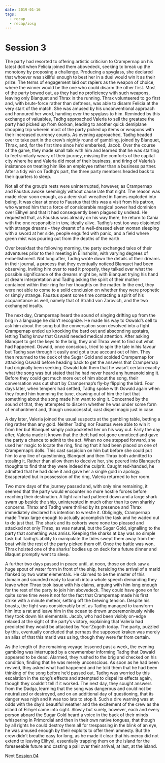 ```yaml
---
date: 2019-01-16
tags:
  - recap
  - recap/iosg
---
```

# Session 3

The party had resorted to offering artistic criticism to Crampernap on his latest doll when Felicia joined them abovedeck, seeking to break up the monotony by proposing a challenge. Producing a spyglass, she declared that whoever was skillful enough to best her in a duel would win it as their prize. The terms of engagement laid out rapiers as the weapon of choice, where the winner would be the one who could disarm the other first. Most of the party bowed out, as they had no proficiency with such weapons, leaving only Blanquet and Thrax in the running. Thrax volunteered to go first and, with brute-force rather than deftness, was able to disarm Felicia at the very start of the match. She was amused by his unconventional approach and honoured her word, handing over the spyglass to him. Reminded by this exchange of valuables, Tadhg approached Valeria to sell the greataxe the party had picked up from Gorkan, leading to another quick demiplane shopping trip wherein most of the party picked up items or weapons with their increased currency counts. As evening approached, Tadhg headed over to take part in the crew’s nightly round of gambling, joined by Blanquet, Thrax, and, for the first time since he’d embarked, Jacob. Over the course of the game, they made small talk with him and learned that he was starting to feel similarly weary of their journey, missing the comforts of the capital city where he and Valeria did most of their business, and tiring of Valeria’s insistence on treating him like an employee rather than a business partner. After a tidy win on Tadhg’s part, the three party members headed back to their quarters to sleep.

Not all of the group’s rests were uninterrupted, however, as Crampernap and Faustus awoke seemingly without cause late that night. The reason was made clear soon enough, as a deer skull wreathed in flames exploded into being. It was clear at once to Faustus that this was a visit from his patron, who warned him that a force of considerable magical power had dominion over Elihyel and that it had consequently been plagued by undead. He requested that, as Faustus was already on his way there, he return to Cania with the one responsible in tow, ideally alive. Tadhg’s rest too was disjointed with strange dreams - they dreamt of a well-dressed elven woman sleeping with a sword at her side, people engulfed with panic, and a field where green mist was pouring out from the depths of the earth.

Over breakfast the following morning, the party exchanged tales of their adventures prior to their meeting in Elinsholm, with varying degrees of embellishment. Not long after, Tadhg wrote down the details of their dreams in their journal, a process that they eventually noticed Blanquet had been observing. Inviting him over to read it properly, they talked over what the possible significance of the dreams might be, with Blanquet trying his hand at dream interpretation and Tadhg asking the spirit of their mother contained within their ring for her thoughts on the matter. In the end, they were not able to come to a solid conclusion on whether they were prophetic or simply strange. Faustus spent some time contacting a spirit of his acquaintance as well, namely that of Strahd von Zarovich, and the two exchanged insults.

The next day, Crampernap heard the sound of singing drifting up from the brig in a language he didn’t recognize. He made his way to Oswald’s cell to ask him about the song but the conversation soon devolved into a fight. Crampernap ended up knocking the bard out and absconding upstairs, letting Tadhg know that Oswald needed medical attention. After asking Blanquet to get the keys to the brig, they and Thrax went to find out what had happened. Oswald, once conscious, tried to spin the tale in his favour but Tadhg saw through it easily and got a true account out of him. They then returned to the deck of the Sugar Gold and scolded Crampernap for attacking Oswald before heading back to get the answers that Crampernap had originally been seeking. Oswald told them that he wasn’t certain exactly what the song was but stated that he had never heard any humanoid sing it. Before they could get much more out of him about the song, their conversation was cut short by Crampernap’s fly-by flipping the bird. Four days later, when tempers had settled, Tadhg spoke with Oswald again when they found him humming the tune, drawing out of him the fact that something about the song made him want to sing it. Concerned by the sound of that, they attempted to discern whether he was under some form of enchantment and, though unsuccessful, cast dispel magic just in case.

A day later, Valeria joined the usual suspects at the gambling table, betting a ring rather than any gold. Neither Tadhg nor Faustus were able to win it from her but Blanquet simply pickpocketed her on his way out. Early the day after, Valeria made it known that the theft had not gone unnoticed and gave the party a chance to admit to the act. When no one stepped forward, she used her magic to locate the ring, finding that it had been placed on one of Crampernap’s dolls. This cast suspicion on him but before she could put him to any line of questioning, Blanquet and then Thrax both admitted to stealing it. Rather than allow them to deceive her, she peered into Blanquet’s thoughts to find that they were indeed the culprit. Caught red-handed, he admitted that he had done it and gave her a single gold in apology. Exasperated but in possession of the ring, Valeria returned to her room.

Two more days of the journey passed and, with only nine remaining, it seemed that the party would encounter no more hostile forces before reaching their destination. A light rain had pattered down and a large shark swam up beside the ship, uninterested in much other than its own sharkly concerns. Thrax and Tadhg were thrilled by its presence and Thrax immediately declared his intention to wrestle it. Obligingly, Crampernap made Thrax large enough to actually accomplish the task and he waded out to do just that. The shark and its cohorts were none too pleased and attacked not only Thrax, as was natural, but the Sugar Gold, signalling to the party that something was amiss. Keeping the sharks at bay was no simple task but Tadhg’s ability to manipulate the tides swept them away from the boat while the rest of the party picked them off. Once the battle was won, Thrax hoisted one of the sharks’ bodies up on deck for a future dinner and Blaquet promptly went to sleep.

A further two days passed in peace until, at noon, those on deck saw a huge spout of water form in front of the ship, heralding the arrival of a marid flanked by two water elementals. He claimed to be the master of this domain and sounded ready to launch into a whole speech demanding they leave when Thrax took issue with his claims, arguing with him long enough for the rest of the party to join him abovedeck. They could have gone on for quite some time were it not for the fact that Crampernap made his first strike with a minute meteor, setting off the brewing tension. Despite his boasts, the fight was considerably brief, as Tadhg managed to transform him into a rat and leave him in the ocean to drown unceremoniously while they took down his elementals. Jacob, who had been visibly on-edge relaxed at the sight of the party’s victory, explaining that Valeria had predicted they would be attacked by Yoor’Zogoth today. The party, puzzled by this, eventually concluded that perhaps the supposed kraken was merely an alias of that this marid was using, though they were far from certain.

As the length of the remaining voyage lessened past a week, the evening gambling was interrupted by a crewmember informing Tadhg that Oswald appeared to be dead. Alarmed, they rushed to the brig and checked on his condition, finding that he was merely unconscious. As soon as he had been revived, they asked what had happened and he told them that he had been thinking of the song before he’d passed out. Tadhg was worried by this escalation in the song’s effects and attempted to dispel its effects again, though they couldn’t tell if it worked. The next day, they sought answers from the Dadga, learning that the song was dangerous and could not be neutralized or destroyed, and on an additional day of questioning, that its danger was nigh and it was too late to stop it. Such a dire warning was at odds with the day’s beautiful weather and the excitement of the crew as the island of Elihyel came into sight. Slowly but surely, however, each and every person aboard the Sugar Gold heard a voice in the back of their minds whispering in Primordial and then in their own native tongues, that though by all rights he could destroy them all for trespassing in the blink of an eye, he was amused enough by their exploits to offer them amnesty. But the crew didn’t breathe easy for long, as he made it clear that his mercy did not extend to leaving Elihyel, essentially trapping them on the island for the foreseeable future and casting a pall over their arrival, at last, at the island.

Next
[Session 04](Recaps/Isle%20of%20Sleepless%20Graves/Session%2004.md)